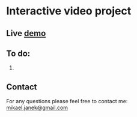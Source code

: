 # Interactive video project

## Live [demo](https://mikaeljan.github.io/employee-directory/)

## To do:
1.

## Contact
For any questions please feel free to contact me:<br />
<a href="mailto:mikael.janek@gmail.com">mikael.janek@gmail.com</a>